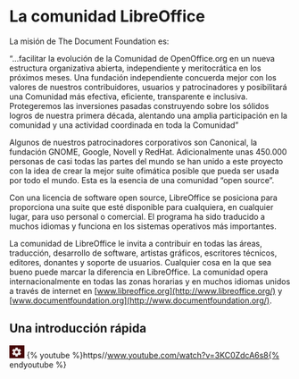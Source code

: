 
# La comunidad LibreOffice

La misión de The Document Foundation es:

“...facilitar la evolución de la Comunidad de OpenOffice.org en un nueva estructura organizativa abierta, independiente y meritocrática en los próximos meses. Una fundación independiente concuerda mejor con los valores de nuestros contribuidores, usuarios y patrocinadores y posibilitará una Comunidad más efectiva, eficiente, transparente e inclusiva. Protegeremos las inversiones pasadas construyendo sobre los sólidos logros de nuestra primera década, alentando una amplia participación en la comunidad y una actividad coordinada en toda la Comunidad”

Algunos de nuestros patrocinadores corporativos son Canonical, la fundación GNOME, Google, Novell y RedHat. Adicionalmente unas 450.000 personas de casi todas las partes del mundo se han unido a este proyecto con la idea de crear la mejor suite ofimática posible que pueda ser usada por todo el mundo. Esta es la esencia de una comunidad “open source”.

Con una licencia de software open source, LibreOffice se posiciona para proporciona una suite que esté disponible para cualquiera, en cualquier lugar, para uso personal o comercial. El programa ha sido traducido a muchos idiomas y funciona en los sistemas operativos más importantes.

La comunidad de LibreOffice le invita a contribuir en todas las áreas, traducción, desarrollo de software, artistas gráficos, escritores técnicos, editores, donantes y soporte de usuarios. Cualquier cosa en la que sea bueno puede marcar la diferencia en LibreOffice. La comunidad opera internacionalmente en todas las zonas horarias y en muchos idiomas unidos a través de internet en [www.libreoffice.org](http://www.libreoffice.org/) y [www.documentfoundation.org](http://www.documentfoundation.org/).

## Una introducción rápida

![](img/Seleccion_213.png)
{% youtube %}https//www.youtube.com/watch?v=3KC0ZdcA6s8{% endyoutube %}
